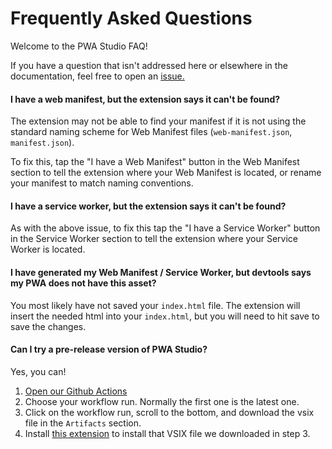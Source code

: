 # Frequently Asked Questions

Welcome to the PWA Studio FAQ!

If you have a question that isn't addressed here or elsewhere in the documentation, feel free to open an [issue.](https://github.com/pwa-builder/PWABuilder/issues/new/choose)

#### I have a web manifest, but the extension says it can't be found?
The extension may not be able to find your manifest if it is not using the standard naming scheme for Web Manifest files (`web-manifest.json`, `manifest.json`). 

To fix this, tap the "I have a Web Manifest" button in the Web Manifest section to tell the extension where your Web Manifest is located, or rename your manifest to match naming conventions.

#### I have a service worker, but the extension says it can't be found?
As with the above issue, to fix this tap the "I have a Service Worker" button in the Service Worker section to tell the extension where your Service Worker is located.

#### I have generated my Web Manifest / Service Worker, but devtools says my PWA does not have this asset?
You most likely have not saved your `index.html` file. The extension will insert the needed html into your `index.html`, but you will need to hit save to save the changes.

#### Can I try a pre-release version of PWA Studio?

Yes, you can!

1. [Open our Github Actions](https://github.com/pwa-builder/pwa-studio/actions)
2. Choose your workflow run. Normally the first one is the latest one.
3. Click on the workflow run, scroll to the bottom, and download the vsix file in the `Artifacts` section.
4. Install [this extension](https://marketplace.visualstudio.com/items?itemName=fabiospampinato.vscode-install-vsix&msclkid=d9be3152b46711ecb569dbe40d0a72c0) to install that VSIX file we downloaded in step 3.
